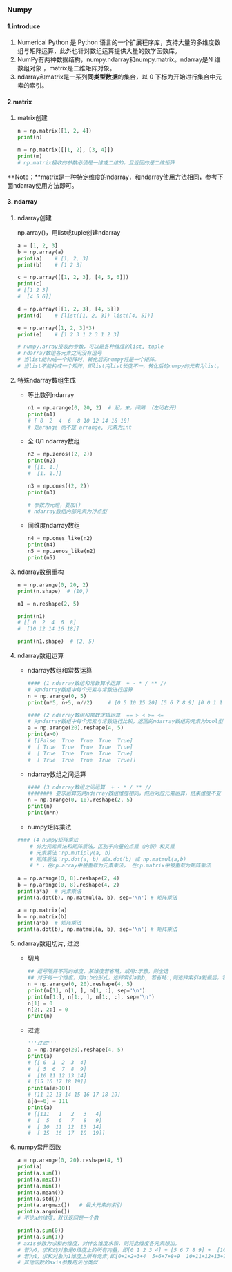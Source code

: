 ### Numpy

#### 1.introduce

1. Numerical Python 是 Python 语言的一个扩展程序库，支持大量的多维度数组与矩阵运算，此外也针对数组运算提供大量的数学函数库。
2. NumPy有两种数据结构，numpy.ndarray和numpy.matrix。ndarray是N 维数组对象 ，matrix是二维矩阵对象。
3. ndarray和matrix是一系列**同类型数据**的集合，以 0 下标为开始进行集合中元素的索引。

#### 2.matrix

1. matrix创建

   ```python
   n = np.matrix([1, 2, 4])
   print(n)
   
   m = np.matrix([[1, 2], [3, 4]])
   print(m)
   # np.matrix接收的参数必须是一维或二维的，且返回的是二维矩阵
   ```

**Note：**matrix是一种特定维度的ndarray，和ndarray使用方法相同，参考下面ndarray使用方法即可。

#### 3. ndarray

1. ndarray创建

   np.array()，用list或tuple创建ndarray

   ```python
   a = [1, 2, 3]
   b = np.array(a)
   print(a)    # [1, 2, 3]
   print(b)    # [1 2 3]
   
   c = np.array([[1, 2, 3], [4, 5, 6]])
   print(c)
   # [[1 2 3]
   #  [4 5 6]]
   
   d = np.array([[1, 2, 3], [4, 5]])
   print(d)    # [list([1, 2, 3]) list([4, 5])]
   
   e = np.array([1, 2, 3]*3)
   print(e)    # [1 2 3 1 2 3 1 2 3]
   
   # numpy.array接收的参数，可以是各种维度的list, tuple
   # ndarray数组各元素之间没有逗号
   # 当list能构成一个矩阵时，转化后的numpy将是一个矩阵。
   # 当list不能构成一个矩阵，即list内list长度不一，转化后的numpy的元素为list。
   ```

2. 特殊ndarray数组生成

   - 等比数列ndarray

     ```python
     n1 = np.arange(0, 20, 2)  # 起，末，间隔 （左闭右开）
     print(n1)
     # [ 0  2  4  6  8 10 12 14 16 18]
     # 是arange 而不是 arrange, 元素为int
     ```

   - 全 0/1 ndarray数组

     ```python
     n2 = np.zeros((2, 2))
     print(n2)
     # [[1. 1.]
     #  [1. 1.]]
     
     n3 = np.ones((2, 2))
     print(n3)
     
     # 参数为元组，要加()
     # ndarray数组内部元素为浮点型
     ```

   - 同维度ndarray数组

     ```python
     n4 = np.ones_like(n2)
     print(n4)
     n5 = np.zeros_like(n2)
     print(n5)
     ```

3. ndarray数组重构

   ```python
   n = np.arange(0, 20, 2)
   print(n.shape)  # (10,)
   
   n1 = n.reshape(2, 5)
   
   print(n1)
   # [[ 0  2  4  6  8]
   #  [10 12 14 16 18]]
   
   print(n1.shape)	# (2, 5)
   ```

4. ndarray数组运算

   - ndarray数组和常数运算

     ```python 
     #### (1 ndarray数组和常数算术运算  + - * / ** //
     # 对ndarray数组中每个元素与常数进行运算
     n = np.arange(0, 5)
     print(n*5, n+5, n//2)     # [0 5 10 15 20] [5 6 7 8 9] [0 0 1 1 2]
     
     #### (2 ndarray数组和常数逻辑运算  == > < >= <=
     # 对ndarray数组中每个元素与常数进行比较，返回的ndarray数组的元素为bool型
     a = np.arange(20).reshape(4, 5)
     print(a>0)
     # [[False  True  True  True  True]
     #  [ True  True  True  True  True]
     #  [ True  True  True  True  True]
     #  [ True  True  True  True  True]]
     ```

   - ndarray数组之间运算

     ```python
     #### (3 ndarray数组之间运算  + - * / ** //
     ######## 要求运算的两ndarray数组维度相同，然后对应元素运算，结果维度不变
     n = np.arange(0, 10).reshape(2, 5)
     print(n)
     print(n*n)
     ```

   -  numpy矩阵乘法

     ```python
     #### (4 numpy矩阵乘法
         # 分为元素乘法和矩阵乘法，区别于向量的点乘（内积）和叉乘
         # 元素乘法：np.mutiply(a, b)
         # 矩阵乘法：np.dot(a, b) 或a.dot(b) 或 np.matmul(a,b)
         # * ，在np.array中被重载为元素乘法， 在np.matrix中被重载为矩阵乘法
        
     a = np.arange(0, 8).reshape(2, 4)
     b = np.arange(0, 8).reshape(4, 2)
     print(a*a)  # 元素乘法
     print(a.dot(b), np.matmul(a, b), sep='\n') # 矩阵乘法
     
     a = np.matrix(a)
     b = np.matrix(b)
     print(a*b)  # 矩阵乘法
     print(a.dot(b), np.matmul(a, b), sep='\n') # 矩阵乘法
     ```

5. ndarray数组切片, 过滤

   - 切片

     ```python
     ## 逗号隔开不同的维度，某维度若省略，或用:示意，则全选
     ## 对于每一个维度，用a:b的形式，选择索引a到b, 若省略:,则选择索引a到最后，若省略:b,则仅选择该维度上的索引a
     n = np.arange(0, 20).reshape(4, 5)
     print(n[1], n[1, ], n[1, :], sep='\n')
     print(n[1:], n[1:, ], n[1:, :], sep='\n')
     n[1] = 0
     n[2:, 2:] = 0
     print(n)
     ```

   - 过滤

     ```python
     '''过滤'''
     a = np.arange(20).reshape(4, 5)
     print(a)
     # [[ 0  1  2  3  4]
     #  [ 5  6  7  8  9]
     #  [10 11 12 13 14]
     # [15 16 17 18 19]]
     print(a[a>10])
     # [11 12 13 14 15 16 17 18 19]
     a[a==0] = 111
     print(a)
     # [[111   1   2   3   4]
     #  [  5   6   7   8   9]
     #  [ 10  11  12  13  14]
     #  [ 15  16  17  18  19]]
     ```

6. numpy常用函数

   ```python
   a = np.arange(0, 20).reshape(4, 5)
   print(a)
   print(a.sum())
   print(a.max())
   print(a.min())
   print(a.mean())
   print(a.std())
   print(a.argmax())   # 最大元素的索引
   print(a.argmin())
   # 不论a的维度，默认返回是一个数
   
   print(a.sum(0))
   print(a.sum(1))
   # axis参数为求和的维度，对什么维度求和，则将此维度各元素想加。
   # 若为0，求和的对象是0维度上的所有向量，即[0 1 2 3 4] + [5 6 7 8 9] +  [10 11 12 13 14] + [15 16 17 18 19]
   # 若为1，求和对象为1维度上所有元素,即[0+1+2+3+4  5+6+7+8+9  10+11+12+13+14  30+34+38+42+46]
   # 其他函数的axis参数用法也类似
   ```

   


